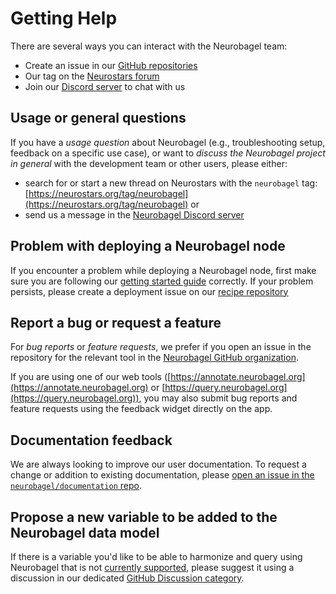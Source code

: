 # Getting Help

There are several ways you can interact with the Neurobagel team:

- Create an issue in our [GitHub repositories](https://github.com/neurobagel)
- Our tag on the [Neurostars forum](https://neurostars.org/tag/neurobagel)
- Join our [Discord server](https://discord.gg/BEXXgt3hXk) to chat with us

## Usage or general questions

If you have a _usage question_ about Neurobagel (e.g., troubleshooting setup, feedback on a specific use case), 
or want to _discuss the Neurobagel project in general_ with the development team or other users,
please either:

- search for or start a new thread on Neurostars with the `neurobagel` tag: [https://neurostars.org/tag/neurobagel](https://neurostars.org/tag/neurobagel) or
- send us a message in the [Neurobagel Discord server](https://discord.gg/BEXXgt3hXk)

## Problem with deploying a Neurobagel node

If you encounter a problem while deploying a Neurobagel node,
first make sure you are following our [getting started guide](user_guide/getting_started.md) correctly.
If your problem persists, please create a deployment issue on our [recipe repository](https://github.com/neurobagel/recipes/issues/new?template=deployment_issue.yml)

## Report a bug or request a feature

For _bug reports_ or _feature requests_, we prefer if you open an issue in the repository for the relevant tool in the [Neurobagel GitHub organization](https://github.com/neurobagel).

If you are using one of our web tools ([https://annotate.neurobagel.org](https://annotate.neurobagel.org) or [https://query.neurobagel.org](https://query.neurobagel.org)),
you may also submit bug reports and feature requests using the feedback widget directly on the app.

## Documentation feedback

We are always looking to improve our user documentation.
To request a change or addition to existing documentation, please [open an issue in the `neurobagel/documentation` repo](https://github.com/neurobagel/documentation/issues).

## Propose a new variable to be added to the Neurobagel data model

If there is a variable you'd like to be able to harmonize and query using Neurobagel that is not [currently supported](data_models/variables.md),
please suggest it using a discussion in our dedicated [GitHub Discussion category](https://github.com/orgs/neurobagel/discussions/categories/subject-data-model-requests).
